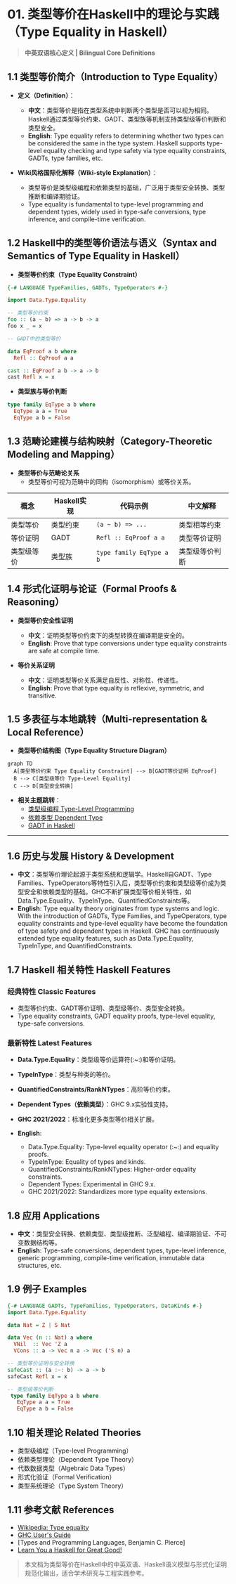 # 01. 类型等价在Haskell中的理论与实践（Type Equality in Haskell）

> **中英双语核心定义 | Bilingual Core Definitions**

## 1.1 类型等价简介（Introduction to Type Equality）

- **定义（Definition）**：
  - **中文**：类型等价是指在类型系统中判断两个类型是否可以视为相同。Haskell通过类型等价约束、GADT、类型族等机制支持类型级等价判断和类型安全。
  - **English**: Type equality refers to determining whether two types can be considered the same in the type system. Haskell supports type-level equality checking and type safety via type equality constraints, GADTs, type families, etc.

- **Wiki风格国际化解释（Wiki-style Explanation）**：
  - 类型等价是类型级编程和依赖类型的基础，广泛用于类型安全转换、类型推断和编译期验证。
  - Type equality is fundamental to type-level programming and dependent types, widely used in type-safe conversions, type inference, and compile-time verification.

## 1.2 Haskell中的类型等价语法与语义（Syntax and Semantics of Type Equality in Haskell）

- **类型等价约束（Type Equality Constraint）**

```haskell
{-# LANGUAGE TypeFamilies, GADTs, TypeOperators #-}

import Data.Type.Equality

-- 类型等价约束
foo :: (a ~ b) => a -> b -> a
foo x _ = x

-- GADT中的类型等价

data EqProof a b where
  Refl :: EqProof a a

cast :: EqProof a b -> a -> b
cast Refl x = x
```

- **类型族与等价判断**

```haskell
type family EqType a b where
  EqType a a = True
  EqType a b = False
```

## 1.3 范畴论建模与结构映射（Category-Theoretic Modeling and Mapping）

- **类型等价与范畴论关系**
  - 类型等价可视为范畴中的同构（isomorphism）或等价关系。

| 概念 | Haskell实现 | 代码示例 | 中文解释 |
|------|-------------|----------|----------|
| 类型等价 | 类型约束 | `(a ~ b) => ...` | 类型相等约束 |
| 等价证明 | GADT | `Refl :: EqProof a a` | 类型等价证明 |
| 类型级等价 | 类型族 | `type family EqType a b` | 类型级等价判断 |

## 1.4 形式化证明与论证（Formal Proofs & Reasoning）

- **类型等价安全性证明**
  - **中文**：证明类型等价约束下的类型转换在编译期是安全的。
  - **English**: Prove that type conversions under type equality constraints are safe at compile time.

- **等价关系证明**
  - **中文**：证明类型等价关系满足自反性、对称性、传递性。
  - **English**: Prove that type equality is reflexive, symmetric, and transitive.

## 1.5 多表征与本地跳转（Multi-representation & Local Reference）

- **类型等价结构图（Type Equality Structure Diagram）**

```mermaid
graph TD
  A[类型等价约束 Type Equality Constraint] --> B[GADT等价证明 EqProof]
  B --> C[类型级等价 Type-Level Equality]
  C --> D[类型安全转换]
```

- **相关主题跳转**：
  - [类型级编程 Type-Level Programming](./01-Type-Level-Programming.md)
  - [依赖类型 Dependent Type](./01-Dependent-Type.md)
  - [GADT in Haskell](./01-GADT.md)

---

## 1.6 历史与发展 History & Development

- **中文**：类型等价理论起源于类型系统和逻辑学。Haskell自GADT、Type Families、TypeOperators等特性引入后，类型等价约束和类型级等价成为类型安全和依赖类型的基础。GHC不断扩展类型等价相关特性，如Data.Type.Equality、TypeInType、QuantifiedConstraints等。
- **English**: Type equality theory originates from type systems and logic. With the introduction of GADTs, Type Families, and TypeOperators, type equality constraints and type-level equality have become the foundation of type safety and dependent types in Haskell. GHC has continuously extended type equality features, such as Data.Type.Equality, TypeInType, and QuantifiedConstraints.

## 1.7 Haskell 相关特性 Haskell Features

### 经典特性 Classic Features

- 类型等价约束、GADT等价证明、类型级等价、类型安全转换。
- Type equality constraints, GADT equality proofs, type-level equality, type-safe conversions.

### 最新特性 Latest Features

- **Data.Type.Equality**：类型级等价运算符(:~:)和等价证明。
- **TypeInType**：类型与种类的等价。
- **QuantifiedConstraints/RankNTypes**：高阶等价约束。
- **Dependent Types（依赖类型）**：GHC 9.x实验性支持。
- **GHC 2021/2022**：标准化更多类型等价相关扩展。

- **English**:
  - Data.Type.Equality: Type-level equality operator (:~:) and equality proofs.
  - TypeInType: Equality of types and kinds.
  - QuantifiedConstraints/RankNTypes: Higher-order equality constraints.
  - Dependent Types: Experimental in GHC 9.x.
  - GHC 2021/2022: Standardizes more type equality extensions.

## 1.8 应用 Applications

- **中文**：类型安全转换、依赖类型、类型级推断、泛型编程、编译期验证、不可变数据结构等。
- **English**: Type-safe conversions, dependent types, type-level inference, generic programming, compile-time verification, immutable data structures, etc.

## 1.9 例子 Examples

```haskell
{-# LANGUAGE GADTs, TypeFamilies, TypeOperators, DataKinds #-}
import Data.Type.Equality

data Nat = Z | S Nat

data Vec (n :: Nat) a where
  VNil  :: Vec 'Z a
  VCons :: a -> Vec n a -> Vec ('S n) a

-- 类型等价证明与安全转换
safeCast :: (a :~: b) -> a -> b
safeCast Refl x = x

-- 类型级等价判断
 type family EqType a b where
   EqType a a = True
   EqType a b = False
```

## 1.10 相关理论 Related Theories

- 类型级编程（Type-level Programming）
- 依赖类型理论（Dependent Type Theory）
- 代数数据类型（Algebraic Data Types）
- 形式化验证（Formal Verification）
- 类型系统理论（Type System Theory）

## 1.11 参考文献 References

- [Wikipedia: Type equality](https://en.wikipedia.org/wiki/Type_equality)
- [GHC User's Guide](https://downloads.haskell.org/ghc/latest/docs/html/users_guide/)
- [Types and Programming Languages, Benjamin C. Pierce]
- [Learn You a Haskell for Great Good!](http://learnyouahaskell.com/)

> 本文档为类型等价在Haskell中的中英双语、Haskell语义模型与形式化证明规范化输出，适合学术研究与工程实践参考。
